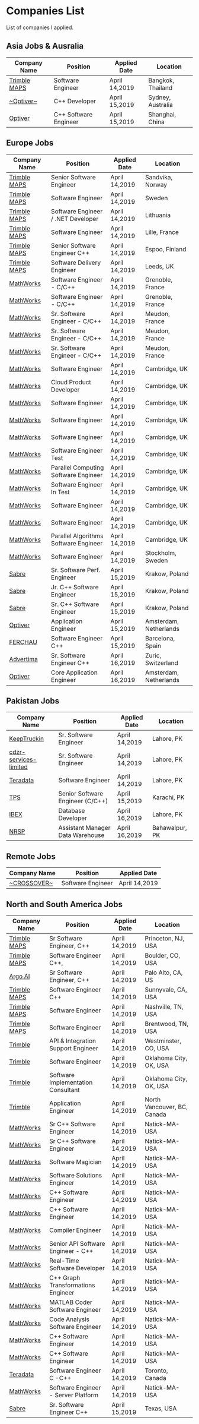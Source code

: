 # Companies List

List of companies I applied.

## Asia Jobs & Ausralia
Company Name   | Position | Applied Date | Location 
--------------- | -------------------- | -------------------- | --------------------
[Trimble MAPS](https://hire.withgoogle.com/public/jobs/trimblecom/view/P_AAAAAAEAAIzD4oppDffuxa) | Software Engineer | April 14,2019 | Bangkok, Thailand
[~Optiver~](https://www.optiver.com/ap/en/job-opportunities/ap-wd-417) | C++ Developer | April 15,2019 | Sydney, Australia
[Optiver](https://www.optiver.com/ap/en/job-opportunities/ap-wd-470) | C++ Software Engineer | April 15,2019 | Shanghai, China

## Europe Jobs
Company Name   | Position | Applied Date | Location 
--------------- | -------------------- | -------------------- | --------------------
[Trimble MAPS](https://hire.withgoogle.com/public/jobs/trimblecom/view/P_AAAAAAEAAIzDkWsL_-uYFZ) | Senior Software Engineer | April 14,2019 | Sandvika, Norway
[Trimble MAPS](https://hire.withgoogle.com/public/jobs/trimblecom/view/P_AAAAAAEAAIzFhq28Xb3SGd) | Software Engineer | April 14,2019 | Sweden
[Trimble MAPS](https://hire.withgoogle.com/public/jobs/trimblecom/view/P_AAAAAAEAAIzJ4X4X7Z3-qr) | Software Engineer / .NET Developer | April 14,2019 | Lithuania
[Trimble MAPS](https://hire.withgoogle.com/public/jobs/trimblecom/view/P_AAAAAAEAAIzN0Zemhnsn62) | Software Engineer | April 14,2019 | Lille, France
[Trimble MAPS](https://hire.withgoogle.com/public/jobs/trimblecom/view/P_AAAAAAEAAIzM9QDBMKi4Ci) | Senior Software Engineer C++ | April 14,2019 | Espoo, Finland
[Trimble MAPS](https://hire.withgoogle.com/public/jobs/trimblecom/view/P_AAAAAAEAAIzH5Kc8HxxUdS) | Software Delivery Engineer | April 14,2019 | Leeds, UK
[MathWorks](https://www.mathworks.com/company/jobs/opportunities/19398-software-engineer-c-c) | Software Engineer - C/C++ | April 14,2019 | Grenoble, France
[MathWorks](https://www.mathworks.com/company/jobs/opportunities/20970-software-engineer-c-c) | Software Engineer - C/C++ | April 14,2019 | Grenoble, France
[MathWorks](https://www.mathworks.com/company/jobs/opportunities/19416-senior-c-c-software-engineer) | Sr. Software Engineer - C/C++ | April 14,2019 | Meudon, France
[MathWorks](https://www.mathworks.com/company/jobs/opportunities/19897-c-c-software-engineer) | Sr. Software Engineer - C/C++ | April 14,2019 | Meudon, France
[MathWorks](https://www.mathworks.com/company/jobs/opportunities/19901-senior-c-c-software-engineer) | Sr. Software Engineer - C/C++ | April 14,2019 | Meudon, France
[MathWorks](https://www.mathworks.com/company/jobs/opportunities/17492-software-engineer-simulink-applications) | Software Engineer | April 14,2019 | Cambridge, UK
[MathWorks](https://www.mathworks.com/company/jobs/opportunities/19731-cloud-product-developer) | Cloud Product Developer | April 14,2019 | Cambridge, UK
[MathWorks](https://www.mathworks.com/company/jobs/opportunities/19933-software-engineer-code-development-tools) | Software Engineer | April 14,2019 | Cambridge, UK
[MathWorks](https://www.mathworks.com/company/jobs/opportunities/19824-software-engineer-code-generation) | Software Engineer | April 14,2019 | Cambridge, UK
[MathWorks](https://www.mathworks.com/company/jobs/opportunities/19825-software-engineer-matlab-and-c) | Software Engineer | April 14,2019 | Cambridge, UK
[MathWorks](https://www.mathworks.com/company/jobs/opportunities/19838-software-engineer-in-test-c-infrastructure) | Software Engineer Test | April 14,2019 | Cambridge, UK
[MathWorks](https://www.mathworks.com/company/jobs/opportunities/20943-parallel-computing-software-engineer) | Parallel Computing Software Engineer | April 14,2019 | Cambridge, UK
[MathWorks](https://www.mathworks.com/company/jobs/opportunities/20930-software-engineer-in-test-simulink-teams) |Software Engineer In Test| April 14,2019 | Cambridge, UK 
[MathWorks](https://www.mathworks.com/company/jobs/opportunities/21045-software-engineer) |Software Engineer| April 14,2019 |Cambridge, UK
[MathWorks](https://www.mathworks.com/company/jobs/opportunities/21101-software-engineer) |Software Engineer| April 14,2019 |Cambridge, UK
[MathWorks](https://www.mathworks.com/company/jobs/opportunities/21048-parallel-algorithms-software-engineer) |Parallel Algorithms Software Engineer| April 14,2019 |Cambridge, UK
[MathWorks](https://careers.teradata.com/index.gp?method=cappportal.showJob&syslayoutid=122&opportunityid=204044) |Software Engineer| April 14,2019 | Stockholm, Sweden
[Sabre](https://career4.successfactors.com/portalcareer?_s.crb=N9u11le4pLXOTdoWYPyENql16HU%253d) |Sr. Software Perf. Engineer| April 15,2019 | Krakow, Poland
[Sabre](https://jobs.sabre.com/job/Krakow-Junior-C%2B%2B-Software-Engineer-Crew-Control-30-415/551085500/) |Jr. C++ Software Engineer | April 15,2019 | Krakow, Poland
[Sabre](https://jobs.sabre.com/job/Krakow-Senior-C%2B%2B-Software-Engineer-30-415/549158200/) |Sr. C++ Software Engineer | April 15,2019 | Krakow, Poland
[Optiver](https://www.optiver.com/ap/en/job-opportunities/eu-1207954) | Application Engineer | April 15,2019 | Amsterdam, Netherlands
[FERCHAU](https://www.linkedin.com/jobs/view/1213658221/) | Software Engineer C++ | April 15,2019 | Barcelona, Spain
[Advertima](https://www.advertima.com/company/career-opportunity/) | Sr. Software Engineer C++ | April 16,2019 | Zuric, Switzerland
[Optiver](https://www.optiver.com/ap/en/job-opportunities/eu-1207927) | Core Application Engineer | April 16,2019 | Amsterdam, Netherlands

## Pakistan Jobs
Company Name   | Position | Applied Date | Location 
--------------- | -------------------- | -------------------- | --------------------
[KeepTruckin](https://jobs.lever.co/keeptruckin/31f2d455-5e8d-4bf8-b01e-de78dede0ab8) | Sr. Software Engineer | April 14,2019 | Lahore, PK
[cdzr-services-limited](https://www.rozee.pk/cdzr-services-limited-senior-software-engineer-net-lahore-jobs-943590.php) | Sr. Software Engineer | April 14,2019 | Lahore, PK
[Teradata](https://careers.teradata.com/index.gp?opportunityID=203567&method=cappportal.showJob&sysLayoutID=122) |Software Engineer | April 14,2019 | Lahore, PK
[TPS](http://www.tpsonline.com/website/careers/SeniorSoftwareEngineer.php) |Senior Software Engineer (C/C++) | April 15,2019 | Karachi, PK
[IBEX](https://www.linkedin.com/jobs/view/1144893285/)|Database Developer| April 16,2019 | Lahore, PK
[NRSP](https://www.linkedin.com/jobs/view/1180437970/)|Assistant Manager Data Warehouse| April 16,2019 | Bahawalpur, PK

## Remote Jobs
Company Name   | Position | Applied Date 
--------------- | -------------------- | --------------------
[~CROSSOVER~](https://app.crossover.com/x/marketplace/available-jobs) | Software Engineer | April 14,2019

## North and South America Jobs
Company Name   | Position | Applied Date | Location 
--------------- | -------------------- | -------------------- | --------------------
[Trimble MAPS](https://careers.trimble.com/jobs/engineering/princeton-nj-us/senior-software-engineer-c-/P_AAAAAAEAAIzDXnOpGVC3Ml?lang=en_us#/) | Sr Software Engineer, C++ | April 14,2019 | Princeton, NJ, USA
[Trimble MAPS](https://careers.trimble.com/jobs/engineering/4772-walnut-st-boulder-co-80301-us/software-engineer-c-sketchup-skore-team/P_AAAAAAEAAIzPFLVMlfMvrs?lang=en_us#/) | Software Engineer C++, | April 14,2019 | Boulder, CO, USA
[Argo AI](https://boards.greenhouse.io/argo/jobs/1620639) | Sr Software Engineer, C++ | April 14,2019 | Palo Alto, CA, US
[Trimble MAPS](https://hire.withgoogle.com/public/jobs/trimblecom/view/P_AAAAAAEAAIzMyH2nz2NvBX) | Software Engineer C++ |April 14,2019 | Sunnyvale, CA, USA
[Trimble MAPS](https://hire.withgoogle.com/public/jobs/trimblecom/view/P_AAAAAAEAAIzBKlKcrJXju_) | Software Engineer |April 14,2019| Nashville, TN, USA
[Trimble MAPS](https://hire.withgoogle.com/public/jobs/trimblecom/view/P_AAAAAAEAAIzPv1SWYvD1rX) | Software Engineer |April 14,2019| Brentwood, TN, USA
[Trimble](https://hire.withgoogle.com/public/jobs/trimblecom/view/P_AAAAAAEAAIzAFRlnPw3DnM) | API & Integration Support Engineer |April 14,2019| Westminster, CO, USA
[Trimble](https://hire.withgoogle.com/public/jobs/trimblecom/view/P_AAAAAAEAAIzIgmo6Z5kPeI) |Software Engineer|April 14,2019|Oklahoma City, OK, USA
[Trimble](https://hire.withgoogle.com/public/jobs/trimblecom/view/P_AAAAAAEAAIzNuUsg_IWSI-)|Software Implementation Consultant|April 14,2019|Oklahoma City, OK, USA
[Trimble](https://hire.withgoogle.com/public/jobs/trimblecom/view/P_AAAAAAEAAIzJAZgQZew5gp) | Application Engineer | April 14,2019 | North Vancouver, BC, Canada
[MathWorks](https://www.mathworks.com/company/jobs/opportunities/8892-senior-c-software-engineer) | Sr C++ Software Engineer | April 14,2019 | Natick-MA-USA
[MathWorks](https://www.mathworks.com/company/jobs/opportunities/9537-senior-software-engineer) | Sr C++ Software Engineer | April 14,2019 | Natick-MA-USA
[MathWorks](https://www.mathworks.com/company/jobs/opportunities/9547-software-magician) | Software Magician | April 14,2019 | Natick-MA-USA
[MathWorks](https://www.mathworks.com/company/jobs/opportunities/15993-software-solutions-engineer) | Software Solutions Engineer | April 14,2019 | Natick-MA-USA
[MathWorks](https://www.mathworks.com/company/jobs/opportunities/15762-c-software-engineer) | C++ Software Engineer | April 14,2019 | Natick-MA-USA
[MathWorks](https://www.mathworks.com/company/jobs/opportunities/17507-c-software-engineer) | C++ Software Engineer | April 14,2019 | Natick-MA-USA
[MathWorks](https://www.mathworks.com/company/jobs/opportunities/14087-compiler-engineer-entry-level) | Compiler Engineer | April 14,2019 | Natick-MA-USA
[MathWorks](https://www.mathworks.com/company/jobs/opportunities/19042-senior-api-software-engineer-c) | Senior API Software Engineer - C++ | April 14,2019 | Natick-MA-USA
[MathWorks](https://www.mathworks.com/company/jobs/opportunities/19161-real-time-software-developer) |Real-Time Software Developer| April 14,2019| Natick-MA-USA
[MathWorks](https://www.mathworks.com/company/jobs/opportunities/19598-c-graph-transformations-engineer) |C++ Graph Transformations Engineer| April 14,2019| Natick-MA-USA
[MathWorks](https://www.mathworks.com/company/jobs/opportunities/16067-matlab-coder-software-engineer-in-test) |MATLAB Coder Software Engineer| April 14,2019| Natick-MA-USA
[MathWorks](https://www.mathworks.com/company/jobs/opportunities/20613-code-analysis-software-engineer-in-test) |Code Analysis Software Engineer| April 14,2019| Natick-MA-USA
[MathWorks](https://www.mathworks.com/company/jobs/opportunities/20776-c-software-engineer) |C++ Software Engineer| April 14,2019| Natick-MA-USA
[MathWorks](https://www.mathworks.com/company/jobs/opportunities/19808-c-software-engineer-user-interface) |C++ Software Engineer| April 14,2019| Natick-MA-USA
[Teradata](https://careers.teradata.com/index.gp?opportunityID=203924&method=cappportal.showJob&sysLayoutID=122) |Software Engineer C -C++| April 14,2019| Toronto, Canada
[MathWorks](https://www.mathworks.com/company/jobs/opportunities/19747-software-engineer-server-platform) |Software Engineer - Server Platform| April 14,2019| Natick-MA-USA
[Sabre](https://career4.successfactors.com/portalcareer?_s.crb=N9u11le4pLXOTdoWYPyENql16HU%253d) |Sr. Software Engineer C++| April 15,2019| Texas, USA


